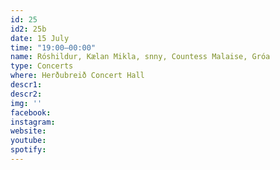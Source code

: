 ```yaml
---
id: 25
id2: 25b
date: 15 July
time: "19:00–00:00"
name: Róshildur, Kælan Mikla, snny, Countess Malaise, Gróa
type: Concerts
where: Herðubreið Concert Hall
descr1:
descr2: 
img: ''
facebook: 
instagram:  
website:
youtube: 
spotify:
---
```

